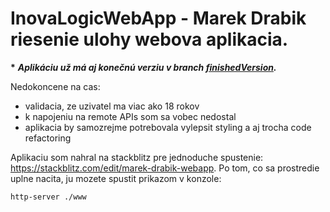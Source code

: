 # InovaLogicWebApp - Marek Drabik riesenie ulohy webova aplikacia.

**\*** ***Aplikáciu už má aj konečnú verziu v branch [finishedVersion](https://github.com/MarekDrabik/InovaLogicWebApp/tree/finishedVersion).***

Nedokoncene na cas:
- validacia, ze uzivatel ma viac ako 18 rokov
- k napojeniu na remote APIs som sa vobec nedostal
- aplikacia by samozrejme potrebovala vylepsit styling a aj trocha code refactoring

Aplikaciu som nahral na stackblitz pre jednoduche spustenie: https://stackblitz.com/edit/marek-drabik-webapp.
Po tom, co sa prostredie uplne nacita, ju mozete spustit prikazom v konzole:
```
http-server ./www
```


